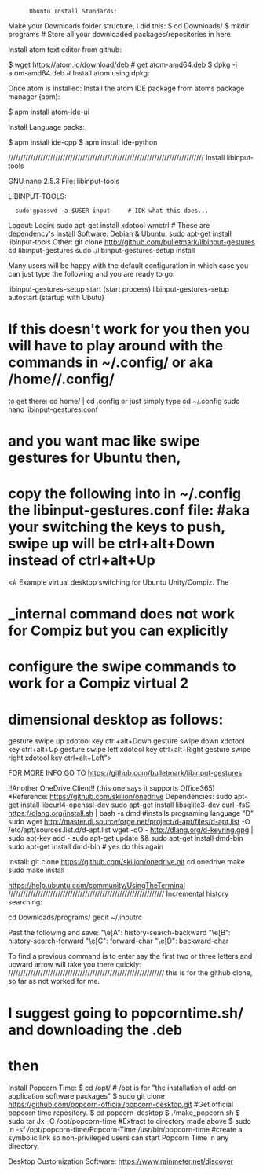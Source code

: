           Ubuntu Install Standards:
Make your Downloads folder structure, I did this:
$ cd Downloads/
$ mkdir programs    # Store all your downloaded packages/repositories in here


Install atom text editor from github:


$ wget https://atom.io/download/deb # get atom-amd64.deb
$ dpkg -i atom-amd64.deb # Install atom using dpkg:

Once atom is installed:
Install the atom IDE package from atoms package manager (apm):

$ apm install atom-ide-ui

Install Language packs:

$ apm install ide-cpp
$ apm install ide-python

///////////////////////////////////////////////////////////////////////////////
Install libinput-tools

GNU nano 2.5.3                                                                 File: libinput-tools

LIBINPUT-TOOLS:

      sudo gpasswd -a $USER input     # IDK what this does...
Logout:
Login:
      sudo apt-get install xdotool wmctrl     # These are dependency's
Install Software:
Debian & Ubuntu:
      sudo apt-get install libinput-tools
Other:
      git clone http://github.com/bulletmark/libinput-gestures
      cd libinput-gestures
      sudo ./libinput-gestures-setup install

Many users will be happy with the default configuration in which case you can just type the following and you are ready to go:

libinput-gestures-setup start (start process)
libinput-gestures-setup autostart (startup with Ubutu)

#
# If this doesn't work for you then you will have to play around with the commands in ~/.config/ or aka /home/<yourusername>/.config/
to get there:
cd home/<yourusername> | cd .config
or just simply type
cd ~/.config
sudo nano libinput-gestures.conf
# and you want mac like swipe gestures for Ubuntu then,
# copy the following into in ~/.config the libinput-gestures.conf file: #aka your switching the keys to push, swipe up will be ctrl+alt+Down instead of ctrl+alt+Up
<# Example virtual desktop switching for Ubuntu Unity/Compiz. The
# _internal command does not work for Compiz but you can explicitly
# configure the swipe commands to work for a Compiz virtual 2
# dimensional desktop as follows:
 gesture swipe up       xdotool key ctrl+alt+Down
 gesture swipe down     xdotool key ctrl+alt+Up
 gesture swipe left     xdotool key ctrl+alt+Right
 gesture swipe right    xdotool key ctrl+alt+Left">













FOR MORE INFO GO TO https://github.com/bulletmark/libinput-gestures



!!Another OneDrive Client!! (this one says it supports Office365)
*Reference: https://github.com/skilion/onedrive
Dependencies:
sudo apt-get install libcurl4-openssl-dev
sudo apt-get install libsqlite3-dev
curl -fsS https://dlang.org/install.sh | bash -s dmd  #installs programing language "D"
sudo wget http://master.dl.sourceforge.net/project/d-apt/files/d-apt.list -O /etc/apt/sources.list.d/d-apt.list
wget -qO - http://dlang.org/d-keyring.gpg | sudo apt-key add -
sudo apt-get update && sudo apt-get install dmd-bin
sudo apt-get install dmd-bin             # yes do this again

Install:
git clone https://github.com/skilion/onedrive.git
cd onedrive
make
sudo make install


https://help.ubuntu.com/community/UsingTheTerminal
///////////////////////////////////////////////////////////////
Incremental history searching:

cd Downloads/programs/
gedit ~/.inputrc

Past the following and save:
"\e[A": history-search-backward
"\e[B": history-search-forward
"\e[C": forward-char
"\e[D": backward-char

To find a previous command is to enter say the first two or three letters and upward arrow will take you there quickly:
/////////////////////////////////////////////////////////////// this is for the github clone, so far as not worked for me.
# I suggest going to popcorntime.sh/ and downloading the .deb
# then
Install Popcorn Time:
$ cd /opt/     # /opt is for "the installation of add-on application software packages"
$ sudo git clone https://github.com/popcorn-official/popcorn-desktop.git     #Get official popcorn time repository.
$ cd popcorn-desktop
$ ./make_popcorn.sh
$ sudo tar Jx -C /opt/popcorn-time      #Extract to directory made above
$ sudo ln -sf /opt/popcorn-time/Popcorn-Time /usr/bin/popcorn-time      #create a symbolic link so non-privileged users can start Popcorn Time in any directory.












Desktop Customization Software:
https://www.rainmeter.net/discover
